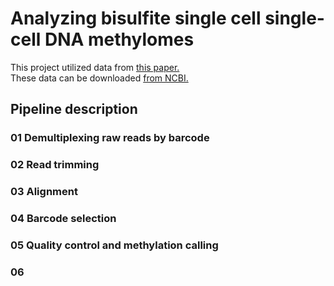 # Analyzing bisulfite single cell single-cell DNA methylomes

This project utilized data from [this paper.](https://www.nature.com/articles/s41467-023-40411-w)  
These data can be downloaded [from NCBI.](https://www.ncbi.nlm.nih.gov/geo/query/acc.cgi?acc=GSE204691)

## Pipeline description


### 01 Demultiplexing raw reads by barcode

### 02 Read trimming

### 03 Alignment

### 04 Barcode selection

### 05 Quality control and methylation calling

### 06 
